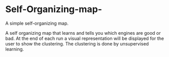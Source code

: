 # Self-Organizing-map-
A simple self-organizing map.

A self organizing map that learns and tells you which engines are good or bad. At the end of each run a visual representation will be displayed
for the user to show the clustering. The clustering is done by unsupervised learning.
